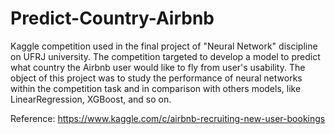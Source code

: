 # Predict-Country-Airbnb

Kaggle competition used in the final project of "Neural Network" discipline on UFRJ university. The competition targeted to develop a model to predict what country the Airbnb user would like to fly from user's usability. The object of this project was to study the performance of neural networks within the competition task and in comparison with others models, like LinearRegression, XGBoost, and so on. 

Reference: https://www.kaggle.com/c/airbnb-recruiting-new-user-bookings
